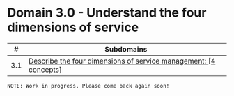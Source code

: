 # Domain 3.0 - Understand the four dimensions of service

| # | Subdomains   | 
|---|---|
|3.1 | [Describe the four dimensions of service management: [4 concepts]](https://github.com/erich-tech/ITIL_Notes/tree/main/Domain_3#readme) |


```
NOTE: Work in progress. Please come back again soon! 
```
